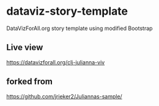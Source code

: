 # dataviz-story-template
DataVizForAll.org story template using modified Bootstrap

## Live view
https://datavizforall.org/clj-julianna-viv

## forked from
https://github.com/jrieker2/Juliannas-sample/
